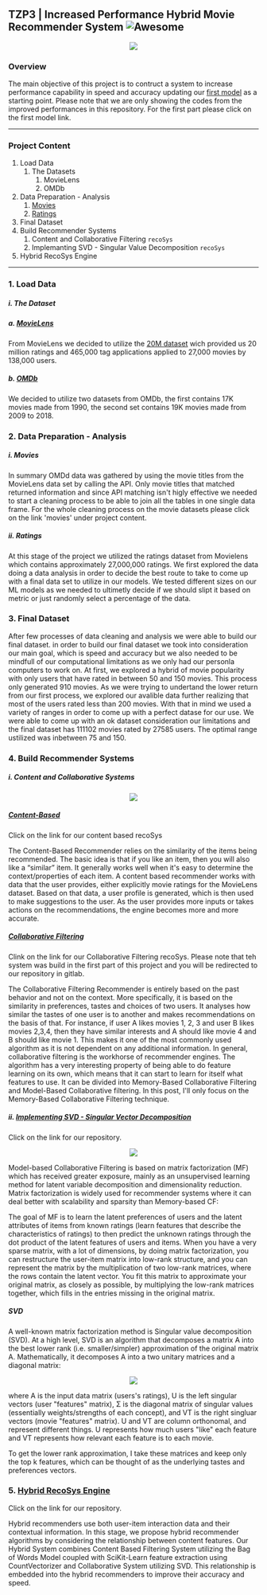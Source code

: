 ## TZP3 | Increased Performance Hybrid Movie Recommender System ![Awesome](https://awesome.re/badge.svg)


<p align="center"> 
<img src="img/tzp3_img.gif">
</p>

### Overview 
The main objective of this project is to contruct a system to increase performance capability in speed and accuracy updating our [first model](https://columbia.bootcampcontent.com/Zee/movies_rec_project_3) as a starting point. Please note that we are only showing the codes from the improved performances in this repository. For the first part please click on the first model link. 

---
### Project Content
1. Load Data
   1. The Datasets
      1. MovieLens
      2. OMDb
2. Data Preparation - Analysis 
   1. [Movies](https://github.com/zeexav/TZP3/blob/master/testenv/Movies.ipynb)
   2. [Ratings](https://github.com/zeexav/TZP3/blob/master/testenv/Ratings.ipynb)
3. Final Dataset 
4. Build Recommender Systems
   1. Content and Collaborative Filtering `recoSys` 
   2. Implemanting SVD - Singular Value Decomposition `recoSys`
5. Hybrid RecoSys Engine 
---
### 1. Load Data
##### i. The Dataset 
##### a. [MovieLens](https://grouplens.org/datasets/movielens/) 
From MovieLens we decided to utilize the [20M dataset](http://files.grouplens.org/datasets/movielens/ml-20m-READFME.html) wich provided us 20 million ratings and 465,000 tag applications applied to 27,000 movies by 138,000 users.
##### b. [OMDb](http://www.omdbapi.com/)
We decided to utilize two datasets from OMDb, the first contains 17K  movies made from 1990, the second set contains 19K movies made from 2009 to 2018.

### 2. Data Preparation - Analysis
##### i. Movies
In summary OMDd data was gathered by using the movie titles from the MovieLens data set by calling the API. Only movie titles that matched returned information and since API matching isn't higly effective we needed to start a cleaning process to be able to join all the tables in one single data frame. For the whole cleaning process on the movie datasets please click on the link 'movies' under project content.
##### ii. Ratings 
At this stage of the project we utilized the ratings dataset from Movielens which contains approximately 27,000,000 ratings. We first explored the data doing a data analysis in order to decide the best route to take to come up with a final data set to utilize in our models. We tested different sizes on our ML models as we needed to ultimetly decide if we should slipt it based on metric or just randomly select a percentage of the data. 

### 3. Final Dataset 
After few processes of data cleaning and analysis we were able to build our final dataset. in order to build our final dataset we took into consideration our main goal, which is speed and accuracy but we also needed to be mindfull of our computational limitations as we only had our personla computers to work on. 
At first, we explored a hybrid of movie popularity with only users that have rated in between 50 and 150 movies. This process only generated 910 movies. As we were trying to undertand the lower return from our first process, we explored our avalible data further realizing that most of the users rated less than 200 movies. With that in mind we used a variety of ranges in order to come up with a perfect datase for our use. We were able to come up with an ok dataset consideration our limitations and the final dataset has 111102 movies rated by 27585 users. The optimal range ustilized was inbetween 75 and 150. 

### 4. Build Recommender Systems 
##### i. Content and Collaborative Systems 
<p align="center"> 
<img src="img/rec-systems.png">
</p>

##### [Content-Based](https://github.com/tl212/TZP3-1.5/blob/master/Engines/ContentSys.ipynb) 

Click on the link for our content based recoSys

The Content-Based Recommender relies on the similarity of the items being recommended. The basic idea is that if you like an item, then you will also like a “similar” item. It generally works well when it's easy to determine the context/properties of each item.
A content based recommender works with data that the user provides, either explicitly movie ratings for the MovieLens dataset. Based on that data, a user profile is generated, which is then used to make suggestions to the user. As the user provides more inputs or takes actions on the recommendations, the engine becomes more and more accurate.

##### [Collaborative Filtering](https://columbia.bootcampcontent.com/Zee/movies_rec_project_3/blob/master/testingEnv/MovieRecoSys.ipynb)

Clink on the link for our Collaborative Filtering recoSys. Please note that teh system was build in the first part of this project and you will be redirected to our repository in gitlab. 

The Collaborative Filtering Recommender is entirely based on the past behavior and not on the context. More specifically, it is based on the similarity in preferences, tastes and choices of two users. It analyses how similar the tastes of one user is to another and makes recommendations on the basis of that.
For instance, if user A likes movies 1, 2, 3 and user B likes movies 2,3,4, then they have similar interests and A should like movie 4 and B should like movie 1. This makes it one of the most commonly used algorithm as it is not dependent on any additional information.
In general, collaborative filtering is the workhorse of recommender engines. The algorithm has a very interesting property of being able to do feature learning on its own, which means that it can start to learn for itself what features to use. It can be divided into Memory-Based Collaborative Filtering and Model-Based Collaborative filtering. In this post, I'll only focus on the Memory-Based Collaborative Filtering technique.

##### ii. [Implementing SVD - Singular Vector Decomposition](https://github.com/tl212/TZP3-1.5/blob/master/Engines/SVD.ipynb)

Click on the link for our repository. 

<p align="center"> 
<img src="img/dimensionality-reduction.jpg">
</p>

Model-based Collaborative Filtering is based on matrix factorization (MF) which has received greater exposure, mainly as an unsupervised learning method for latent variable decomposition and dimensionality reduction. Matrix factorization is widely used for recommender systems where it can deal better with scalability and sparsity than Memory-based CF:

The goal of MF is to learn the latent preferences of users and the latent attributes of items from known ratings (learn features that describe the characteristics of ratings) to then predict the unknown ratings through the dot product of the latent features of users and items.
When you have a very sparse matrix, with a lot of dimensions, by doing matrix factorization, you can restructure the user-item matrix into low-rank structure, and you can represent the matrix by the multiplication of two low-rank matrices, where the rows contain the latent vector.
You fit this matrix to approximate your original matrix, as closely as possible, by multiplying the low-rank matrices together, which fills in the entries missing in the original matrix.

##### SVD 

A well-known matrix factorization method is Singular value decomposition (SVD). At a high level, SVD is an algorithm that decomposes a matrix A into the best lower rank (i.e. smaller/simpler) approximation of the original matrix A. Mathematically, it decomposes A into a two unitary matrices and a diagonal matrix:


<p align="center"> 
<img src="img/svd.png">
</p>

where A is the input data matrix (users's ratings), U is the left singular vectors (user "features" matrix), Σ is the diagonal matrix of singular values (essentially weights/strengths of each concept), and VT is the right singluar vectors (movie "features" matrix). U and VT are column orthonomal, and represent different things. U represents how much users "like" each feature and VT represents how relevant each feature is to each movie.

To get the lower rank approximation, I take these matrices and keep only the top k features, which can be thought of as the underlying tastes and preferences vectors.

### 5. [Hybrid RecoSys Engine](https://github.com/tl212/TZP3-1.5/blob/master/Engines/Hybrid.ipynb)

Click on the link for our repository. 

Hybrid recommenders use both user-item interaction data and their contextual information. In this stage, we propose hybrid recommender algorithms by considering the relationship between content features. Our Hybrid System combines Content Based Filtering System utilizing the Bag of Words Model coupled with SciKit-Learn feature extraction using CountVectorizer and Collaborative System utilizing SVD.  This relationship is embedded into the hybrid recommenders to improve their accuracy and speed. 




















